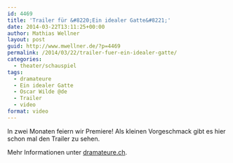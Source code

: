 ```yaml
---
id: 4469
title: 'Trailer für &#8220;Ein idealer Gatte&#8221;'
date: 2014-03-22T13:11:25+00:00
author: Mathias Wellner
layout: post
guid: http://www.mwellner.de/?p=4469
permalink: /2014/03/22/trailer-fuer-ein-idealer-gatte/
categories:
  - theater/schauspiel
tags:
  - dramateure
  - Ein idealer Gatte
  - Oscar Wilde @de
  - Trailer
  - video
format: video
---
```

In zwei Monaten feiern wir Premiere! Als kleinen Vorgeschmack gibt es hier schon mal den Trailer zu sehen.



Mehr Informationen unter [dramateure.ch](http://dramateure.ch/wordpress/produktionen/ein-idealer-gatte/).